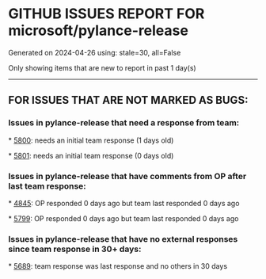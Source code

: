 
# GITHUB ISSUES REPORT FOR microsoft/pylance-release


Generated on 2024-04-26 using: stale=30, all=False


Only showing items that are new to report in past 1 day(s)


---

## FOR ISSUES THAT ARE NOT MARKED AS BUGS:


### Issues in pylance-release that need a response from team:


\* [5800](https://github.com/microsoft/pylance-release/issues/5800 "Imports refactoring on MOVE/RENAME of the entire package "): needs an initial team response (1 days old)

\* [5801](https://github.com/microsoft/pylance-release/issues/5801 "How to remove unused imports from ALL files as a one-off task"): needs an initial team response (0 days old)

### Issues in pylance-release that have comments from OP after last team response:


\* [4845](https://github.com/microsoft/pylance-release/issues/4845 "Syntax highlighting color of keywords should remain constant"): OP responded 0 days ago but team last responded 0 days ago

\* [5799](https://github.com/microsoft/pylance-release/issues/5799 "How to set pylance memory  max limitation?"): OP responded 0 days ago but team last responded 0 days ago

### Issues in pylance-release that have no external responses since team response in 30+ days:


\* [5689](https://github.com/microsoft/pylance-release/issues/5689 "Intellisense not working when using pylance (no suggestions Ctrl+Space)"): team response was last response and no others in 30 days
